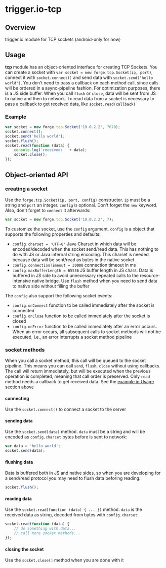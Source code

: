 # trigger.io-tcp

## Overview
trigger.io module for TCP sockets (android-only for now)

## Usage
**tcp** module has an object-oriented interface for creating TCP Sockets. You can create a socket with `var socket = new forge.tcp.Socket(ip, port)`, connect it with `socket.connect()` and send data with `socket.send('hello world')`. You don't need to pass a callback on each method call, since calls will be ordered in a async-pipeline fashion. For optimization purposes, there is a JS side buffer. When you call `flush` or `close`, data will be sent from JS to native and then to network. To read data from a socket is necessary to pass a callback to get received data, like `socket.read(callback)`

### Example
```javascript
var socket = new forge.tcp.Socket('10.0.2.2', 7070);
socket.connect();
socket.send('hello world');
socket.flush();
socket.read(function (data) {
    console.log('received: ' + data);
    socket.close();
});
```

## Object-oriented API
### creating a socket
Use the `forge.tcp.Socket(ip, port, config)` constructor. `ip` must be a string and `port` an integer. `config` is optional. Don't forget the `new` keyword. Also, don't forget to `connect` it afterwards:
```javascript
var socket = new forge.tcp.Socket('10.0.2.2', 7);
```
To customize the socket, use the `config` argument. `config` is a object that supports the following properties and defaults:  

* `config.charset = 'UTF-8'` Java [Charset](http://docs.oracle.com/javase/6/docs/api/java/nio/charset/Charset.html) in which data will be encoded/decoded when the socket send/read data. This has nothing to do with JS or Java internal string encoding. This charset is needed because data will be sent/read as bytes in the native socket
* `config.connectionTimeout = 30000` connection timeout in ms
* `config.maxBufferLength = 65536` JS buffer length in JS chars. Data is buffered in JS side to avoid unnecessary repeated calls to the resource-intensive native bridge. Use `flush` method when you need to send data to native side without filling the buffer

The `config` also support the following socket events:
* `config.onConnect` function to be called immediately after the socket is connected
* `config.onClose` function to be called immediately after the socket is closed
* `config.onError` function to be called immediately after an error occurs. When an error occurs, all subsequent calls to socket methods will not be executed, i.e., an error interrupts a socket method pipeline

### socket methods
When you call a socket method, this call will be queued to the socket pipeline. This means you can call `send`, `flush`, `close` without using callbacks. The call will return immediately, but will be executed when the previous operation is completed, meaning that call order is preserved. Only `read` method needs a callback to get received data. See the [example in Usage](#example) section above

#### connecting
Use the `socket.connect()` to connect a socket to the server

#### sending data
Use the `socket.send(data)` method. `data` must be a string and will be encoded as `config.charset` bytes before is sent to network:
```javascript
var data = 'hello world';
socket.send(data);
```

#### flushing data
Data is buffered both in JS and native sides, so when you are developing for a send/read protocol you may need to flush data beforing reading:
```javascript
socket.flush();
```

#### reading data
Use the `socket.read(function (data) { ... })` method. `data` is the received data as string, decoded from bytes with `config.charset`:
```javascript
socket.read(function (data) {
    // do something with data...
    // call more socket methods...
});
```

#### closing the socket
Use the `socket.close()` method when you are done with it